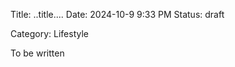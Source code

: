 Title: ..title....
Date: 2024-10-9 9:33 PM
Status: draft
<!-- Modified: 2000-00-00 00:00 -->
Category: Lifestyle
<!-- Summary: Summmary -->

To be written